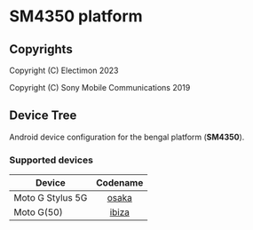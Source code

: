 SM4350 platform
============

## Copyrights
Copyright (C) Electimon 2023

Copyright (C) Sony Mobile Communications 2019

## Device Tree

Android device configuration for the bengal platform (**SM4350**).

### Supported devices

| Device | Codename |
|-|:-:|
| Moto G Stylus 5G |  [osaka](../../../../moto-common/android_device_motorola_osaka) |
| Moto G(50) |  [ibiza](../../../../moto-common/android_device_motorola_ibiza) |

